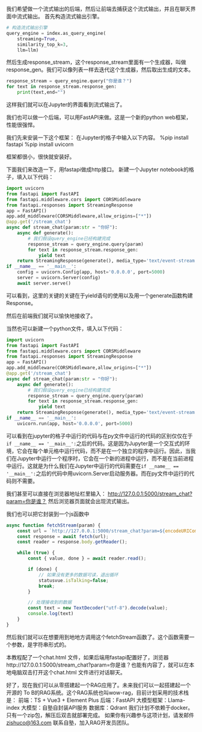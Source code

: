 我们希望做一个流式输出的后端，然后让前端去捕获这个流式输出，并且在聊天界面中流式输出。
首先构造流式输出引擎。

```python
# 构造流式输出引擎
query_engine = index.as_query_engine(
    streaming=True, 
    similarity_top_k=3,
    llm=llm)
```

然后生成response_stream，这个response_stream里面有一个生成器，叫做response_gen。我们可以像列表一样去迭代这个生成器，然后取出生成的文本。

```python
response_stream = query_engine.query("你是谁？") 
for text in response_stream.response_gen:
    print(text,end="")
```

这样我们就可以在Jupyter的界面看到流式输出了。

我们也可以做一个后端，可以用FastAPI来做。这是一个新的python web框架，性能很强悍。

我们先来安装一下这个框架：
在Jupyter的格子中输入以下内容。
%pip install fastapi
%pip install uvicorn

框架都很小，很快就安装好。


下面我们来改造一下，用fastapi做成http接口。
新建一个Jupyter notebook的格子，填入以下代码：

```python
import uvicorn
from fastapi import FastAPI
from fastapi.middleware.cors import CORSMiddleware
from fastapi.responses import StreamingResponse
app = FastAPI()
app.add_middleware(CORSMiddleware,allow_origins=["*"])
@app.get('/stream_chat')
async def stream_chat(param:str = "你好"):
    async def generate():  
        # 我们假设query_engine已经构建完成
        response_stream = query_engine.query(param) 
        for text in response_stream.response_gen:
            yield text
    return StreamingResponse(generate(), media_type='text/event-stream')  
if __name__ == '__main__':
    config = uvicorn.Config(app, host='0.0.0.0', port=5000)
    server = uvicorn.Server(config)
    await server.serve()
```


可以看到，这里的关键的关键在于yield语句的使用以及用一个generate函数构建Response。

然后在前端我们就可以愉快地接收了。

当然也可以新建一个python文件，填入以下代码：
```python
import uvicorn
from fastapi import FastAPI
from fastapi.middleware.cors import CORSMiddleware
from fastapi.responses import StreamingResponse
app = FastAPI()
app.add_middleware(CORSMiddleware,allow_origins=["*"])
@app.get('/stream_chat')
async def stream_chat(param:str = "你好"):
    async def generate():  
        # 我们假设query_engine已经构建完成
        response_stream = query_engine.query(param) 
        for text in response_stream.response_gen:
            yield text
    return StreamingResponse(generate(), media_type='text/event-stream')  
if __name__ == '__main__':
    uvicorn.run(app, host='0.0.0.0', port=5000)
```

可以看到在jupyter的格子中运行的代码与在py文件中运行的代码的区别仅仅在于`if __name__ == '__main__':`之后的代码。这是因为Jupyter是一个交互式的环境，它会在每个单元格中运行代码，而不是在一个独立的程序中运行。因此，当我们在Jupyter中运行一个程序时，它会在一个新的进程中运行，而不是在当前进程中运行。这就是为什么我们在Jupyter中运行的代码需要在`if __name__ == '__main__':`之后的代码中用uvicorn.Server启动服务器。而在py文件中运行的代码则不需要。

我们甚至可以直接在浏览器地址栏里输入：
http://127.0.0.1:5000/stream_chat?param=你是谁？
然后浏览器页面就会出现流式输出。


我们也可以把它封装到一个js函数中
```javascript
async function fetchStream(param) {  
    const url = `http://127.0.0.1:5000/stream_chat?param=${encodeURIComponent(param)}`;
    const response = await fetch(url);  
    const reader = response.body.getReader();  

    while (true) {  
        const { value, done } = await reader.read();  

        if (done) {  
            // 如果没有更多的数据可读，退出循环 
            statusvue.isTalking=false;  
            break; 
        }  

        // 处理接收到的数据  
        const text = new TextDecoder("utf-8").decode(value);  
        console.log(text)
    }  
} 
```

然后我们就可以在想要用到地地方调用这个fetchStream函数了。这个函数需要一个参数，是字符串形式的。

本教程配了一个chat.html 文件，如果后端用fastapi配置好了，浏览器http://127.0.0.1:5000/stream_chat?param=你是谁？也能有内容了，就可以在本地电脑双击打开这个chat.html 文件进行对话聊天。


好了，现在我们可以从零搭建起一个RAG应用了。未来我们可以一起搭建起一个开源的 To B的RAG系统。这个RAG系统也叫wow-rag，目前计划采用的技术栈是：
前端：TS + Vue3 + Element Plus
后端：FastAPI
大模型框架：Llama-index
大模型：自塾自封装API服务
数据库：Qdrant
我们计划不依赖于docker。只有一个zip包，解压后双击就部署完成。
如果你有兴趣参与这项计划，请发邮件 zishuco@163.com 联系自塾，加入RAG开发员团队。